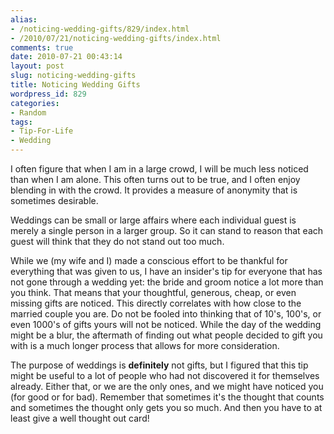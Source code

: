 ```yaml
---
alias:
- /noticing-wedding-gifts/829/index.html
- /2010/07/21/noticing-wedding-gifts/index.html
comments: true
date: 2010-07-21 00:43:14
layout: post
slug: noticing-wedding-gifts
title: Noticing Wedding Gifts
wordpress_id: 829
categories:
- Random
tags:
- Tip-For-Life
- Wedding
---
```


I often figure that when I am in a large crowd, I will be much less noticed than when I am alone.  This often turns out to be true, and I often enjoy blending in with the crowd.  It provides a measure of anonymity that is sometimes desirable.

Weddings can be small or large affairs where each individual guest is merely a single person in a larger group.  So it can stand to reason that each guest will think that they do not stand out too much.

While we (my wife and I) made a conscious effort to be thankful for everything that was given to us, I have an insider's tip for everyone that has not gone through a wedding yet: the bride and groom notice a lot more than you think.  That means that your thoughtful, generous, cheap, or even missing gifts are noticed.  This directly correlates with how close to the married couple you are.  Do not be fooled into thinking that of 10's, 100's, or even 1000's of gifts yours will not be noticed.  While the day of the wedding might be a blur, the aftermath of finding out what people decided to gift you with is a much longer process that allows for more consideration.

The purpose of weddings is **definitely** not gifts, but I figured that this tip might be useful to a lot of people who had not discovered it for themselves already.  Either that, or we are the only ones, and we might have noticed you (for good or for bad).  Remember that sometimes it's the thought that counts and sometimes the thought only gets you so much.  And then you have to at least give a well thought out card!
